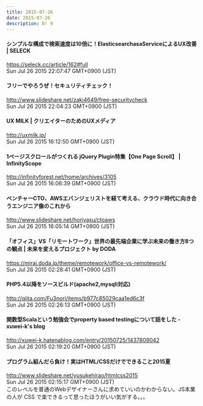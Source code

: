 ```yaml
---
title: 2015-07-26
date: 2015-07-26
description: B! 9
---
```


#### シンプルな構成で検索速度は10倍に！ElasticsearchasaServiceによるUX改善 | SELECK
https://seleck.cc/article/162#full<br>
Sun Jul 26 2015 22:07:47 GMT+0900 (JST)<br>


#### フリーでやろうぜ！セキュリティチェック！
http://www.slideshare.net/zaki4649/free-securitycheck<br>
Sun Jul 26 2015 22:04:23 GMT+0900 (JST)<br>


#### UX MILK | クリエイターのためのUXメディア
http://uxmilk.jp/<br>
Sun Jul 26 2015 16:12:50 GMT+0900 (JST)<br>


#### 1ページスクロールがつくれる jQuery Plugin特集【One Page Scroll】 | InfinityScope
http://infinityforest.net/home/archives/3105<br>
Sun Jul 26 2015 16:06:39 GMT+0900 (JST)<br>


#### ベンチャーCTO、AWSエバンジェリストを経て考える、クラウド時代に向き合うエンジニア像のこれから
http://www.slideshare.net/horiyasu/ctoaws<br>
Sun Jul 26 2015 16:05:14 GMT+0900 (JST)<br>


#### 「オフィス」VS「リモートワーク」世界の最先端企業に学ぶ未来の働き方8つの観点 | 未来を変えるプロジェクト by DODA
https://mirai.doda.jp/theme/remotework/office-vs-remotework/<br>
Sun Jul 26 2015 02:28:41 GMT+0900 (JST)<br>


#### PHP5.4以降をソースビルド(apache2,mysqli対応)
http://qiita.com/Fu3nori/items/b977c85029caa1ed6c3f<br>
Sun Jul 26 2015 02:26:13 GMT+0900 (JST)<br>


#### 関数型Scalaという勉強会でproperty based testingについて話をした - xuwei-k's blog
http://xuwei-k.hatenablog.com/entry/20150725/1437809042<br>
Sun Jul 26 2015 02:19:20 GMT+0900 (JST)<br>


#### プログラム組んだら負け！実はHTML/CSSだけでできること2015夏
http://www.slideshare.net/yusukehirao/htmlcss2015<br>
Sun Jul 26 2015 02:15:17 GMT+0900 (JST)<br>
このレベルを普通のWebデザイナーさんに求めていいのかわからない。JS本業の人が CSS で楽できるって思ったほうがいい気がする。。。


